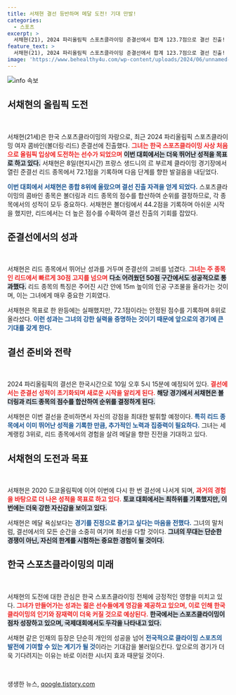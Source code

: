 ```yaml
---
title: 서채현 결선 등반하며 메달 도전! 기대 만발!
categories:
  - 스포츠
excerpt: >
  서채현(21), 2024 파리올림픽 스포츠클라이밍 준결선에서 합계 123.7점으로 결선 진출! 한국 스포츠클라이밍 최초 올림픽 입상 도전, 메달 기대감 고조! 10일 결선에서 그의 새로운 역사를 기대해보세요!
feature_text: >
  서채현(21), 2024 파리올림픽 스포츠클라이밍 준결선에서 합계 123.7점으로 결선 진출! 한국 스포츠클라이밍 최초 올림픽 입상 도전, 메달 기대감 고조! 10일 결선에서 그의 새로운 역사를 기대해보세요!
image: 'https://www.behealthy4u.com/wp-content/uploads/2024/06/unnamed-file.png'
---
```


<p><img src="https://www.behealthy4u.com/wp-content/uploads/2024/06/unnamed-file.png" alt="info 속보" /></p>

<h2 data-ke-size="size26">서채현의 올림픽 도전</h2>

<p data-ke-size="size16">&nbsp;</p>

<p>서채현(21세)은 한국 스포츠클라이밍의 자랑으로, 최근 2024 파리올림픽 스포츠클라이밍 여자 콤바인(볼더링·리드) 준결선에 진출했다. <b><span style="color: #ee2323;">그녀는 한국 스포츠클라이밍 사상 처음으로 올림픽 입상에 도전하는 선수가 되었으며</span></b> <b><span style="background-color: #21538527;">이번 대회에서는 더욱 뛰어난 성적을 목표로 하고 있다.</span></b>  서채현은 8일(현지시간) 프랑스 생드니의 르 부르제 클라이밍 경기장에서 열린 준결선 리드 종목에서 72.1점을 기록하며 다음 단계를 향한 발걸음을 내딛었다. </p>

<p><b><span style="color: #1a5490;">이번 대회에서 서채현은 종합 8위에 올랐으며 결선 진출 자격을 얻게 되었다.</span></b> 스포츠클라이밍의 콤바인 종목은 볼더링과 리드 종목의 점수를 합산하여 순위를 결정하므로, 각 종목에서의 성적이 모두 중요하다. 서채현은 볼더링에서 44.2점을 기록하며 아쉬운 시작을 했지만, 리드에서는 더 높은 점수를 수확하여 결선 진출의 기회를 잡았다. </p>

<h2 data-ke-size="size26">준결선에서의 성과</h2>

<p data-ke-size="size16">&nbsp;</p>

<p>서채현은 리드 종목에서 뛰어난 성과를 거두며 준결선의 고비를 넘겼다. <b><span style="color: #ee2323;">그녀는 주 종목인 리드에서 빠르게 30점 고지를 넘으며</span></b> <b><span style="background-color: #21538527;">다소 어려웠던 50점 구간에서도 성공적으로 통과했다.</span></b> 리드 종목의 특징은 주어진 시간 안에 15m 높이의 인공 구조물을 올라가는 것이며, 이는 그녀에게 매우 중요한 기회였다. </p>

<p>서채현은 목표로 한 완등에는 실패했지만, 72.1점이라는 안정된 점수를 기록하며 8위로 올라섰다. <b><span style="color: #1a5490;">이런 성과는 그녀의 강한 실력을 증명하는 것이기 때문에 앞으로의 경기에 큰 기대를 갖게 한다.</span></b></p>

<h2 data-ke-size="size26">결선 준비와 전략</h2>

<p data-ke-size="size16">&nbsp;</p>

<p>2024 파리올림픽의 결선은 한국시간으로 10일 오후 5시 15분에 예정되어 있다. <b><span style="color: #ee2323;">결선에서는 준결선 성적이 초기화되며 새로운 시작을 알리게 된다.</span></b> <b><span style="background-color: #21538527;">해당 경기에서 서채현은 볼더링과 리드 종목의 점수를 합산하여 순위를 결정하게 된다.</span></b> </p>

<p>서채현은 이번 결선을 준비하면서 자신의 강점을 최대한 발휘할 예정이다. <b><span style="color: #1a5490;">특히 리드 종목에서 이미 뛰어난 성적을 기록한 만큼, 추가적인 노력과 집중력이 필요하다.</span></b> 그녀는 세계랭킹 3위로, 리드 종목에서의 경험을 살려 메달을 향한 진전을 기대하고 있다.</p>

<h2 data-ke-size="size26">서채현의 도전과 목표</h2>

<p data-ke-size="size16">&nbsp;</p>

<p>서채현은 2020 도쿄올림픽에 이어 이번에 다시 한 번 결선에 나서게 되며, <b><span style="color: #ee2323;">과거의 경험을 바탕으로 더 나은 성적을 목표로 하고 있다.</span></b> <b><span style="background-color: #21538527;">토쿄 대회에서는 최하위를 기록했지만, 이번에는 더욱 강한 자신감을 보이고 있다.</span></b> </p>

<p>서채현은 메달 욕심보다는 <b><span style="color: #1a5490;">경기를 진정으로 즐기고 싶다는 마음을 전했다.</span></b> 그녀의 말처럼, 결선에서의 모든 순간을 소중히 여기며 최선을 다할 것이다. <b><span style="background-color: #21538527;">그녀의 무대는 단순한 경쟁이 아닌, 자신의 한계를 시험하는 중요한 경험이 될 것이다.</span></b></p>

<h2 data-ke-size="size26">한국 스포츠클라이밍의 미래</h2>

<p data-ke-size="size16">&nbsp;</p>

<p>서채현의 도전에 대한 관심은 한국 스포츠클라이밍 전체에 긍정적인 영향을 미치고 있다. <b><span style="color: #ee2323;">그녀가 만들어가는 성과는 젊은 선수들에게 영감을 제공하고 있으며, 이로 인해 한국 클라이밍의 인기와 잠재력이 더욱 커질 것으로 예상된다.</span></b>  <b><span style="background-color: #21538527;">한국에서는 스포츠클라이밍이 점차 성장하고 있으며, 국제대회에서도 두각을 나타내고 있다.</span></b> </p>

<p>서채현 같은 인재의 등장은 단순히 개인의 성공을 넘어 <b><span style="color: #1a5490;">전국적으로 클라이밍 스포츠의 발전에 기여할 수 있는 계기가 될 것</span></b>이라는 기대감을 불러일으킨다. 앞으로의 경기가 더욱 기다려지는 이유는 바로 이러한 시너지 효과 때문일 것이다.</p>

<p data-ke-size="size16">&nbsp;</p>
생생한 뉴스, <a href="https://qoogle.tistory.com" rel="dofollow">qoogle.tistory.com</a>


